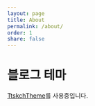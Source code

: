 ```yaml
---
layout: page
title: About
permalink: /about/
order: 1
share: false
---
```




# 블로그 테마

[TtskchTheme](https://github.com/ttskch/jekyll-ttskch-theme)를 사용중입니다.


